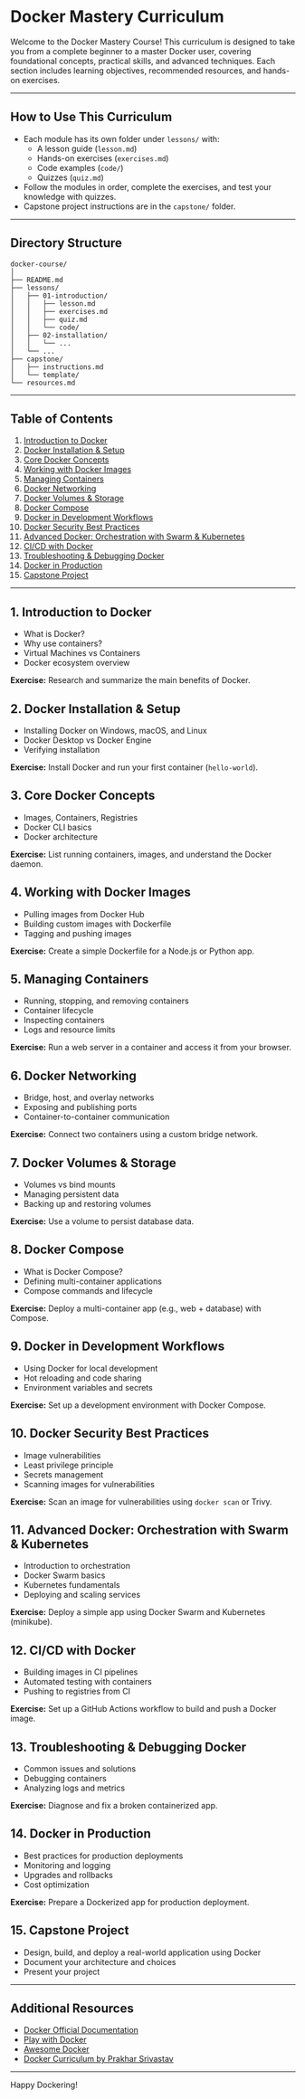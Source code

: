 # Docker Mastery Curriculum

Welcome to the Docker Mastery Course! This curriculum is designed to take you from a complete beginner to a master Docker user, covering foundational concepts, practical skills, and advanced techniques. Each section includes learning objectives, recommended resources, and hands-on exercises.

---

## How to Use This Curriculum

- Each module has its own folder under `lessons/` with:
  - A lesson guide (`lesson.md`)
  - Hands-on exercises (`exercises.md`)
  - Code examples (`code/`)
  - Quizzes (`quiz.md`)
- Follow the modules in order, complete the exercises, and test your knowledge with quizzes.
- Capstone project instructions are in the `capstone/` folder.

---

## Directory Structure

```
docker-course/
│
├── README.md
├── lessons/
│   ├── 01-introduction/
│   │   ├── lesson.md
│   │   ├── exercises.md
│   │   ├── quiz.md
│   │   └── code/
│   ├── 02-installation/
│   │   └── ...
│   └── ...
├── capstone/
│   ├── instructions.md
│   └── template/
└── resources.md
```

---

## Table of Contents
1. [Introduction to Docker](#1-introduction-to-docker)
2. [Docker Installation & Setup](#2-docker-installation--setup)
3. [Core Docker Concepts](#3-core-docker-concepts)
4. [Working with Docker Images](#4-working-with-docker-images)
5. [Managing Containers](#5-managing-containers)
6. [Docker Networking](#6-docker-networking)
7. [Docker Volumes & Storage](#7-docker-volumes--storage)
8. [Docker Compose](#8-docker-compose)
9. [Docker in Development Workflows](#9-docker-in-development-workflows)
10. [Docker Security Best Practices](#10-docker-security-best-practices)
11. [Advanced Docker: Orchestration with Swarm & Kubernetes](#11-advanced-docker-orchestration-with-swarm--kubernetes)
12. [CI/CD with Docker](#12-cicd-with-docker)
13. [Troubleshooting & Debugging Docker](#13-troubleshooting--debugging-docker)
14. [Docker in Production](#14-docker-in-production)
15. [Capstone Project](#15-capstone-project)

---

## 1. Introduction to Docker
- What is Docker?
- Why use containers?
- Virtual Machines vs Containers
- Docker ecosystem overview

**Exercise:** Research and summarize the main benefits of Docker.

## 2. Docker Installation & Setup
- Installing Docker on Windows, macOS, and Linux
- Docker Desktop vs Docker Engine
- Verifying installation

**Exercise:** Install Docker and run your first container (`hello-world`).

## 3. Core Docker Concepts
- Images, Containers, Registries
- Docker CLI basics
- Docker architecture

**Exercise:** List running containers, images, and understand the Docker daemon.

## 4. Working with Docker Images
- Pulling images from Docker Hub
- Building custom images with Dockerfile
- Tagging and pushing images

**Exercise:** Create a simple Dockerfile for a Node.js or Python app.

## 5. Managing Containers
- Running, stopping, and removing containers
- Container lifecycle
- Inspecting containers
- Logs and resource limits

**Exercise:** Run a web server in a container and access it from your browser.

## 6. Docker Networking
- Bridge, host, and overlay networks
- Exposing and publishing ports
- Container-to-container communication

**Exercise:** Connect two containers using a custom bridge network.

## 7. Docker Volumes & Storage
- Volumes vs bind mounts
- Managing persistent data
- Backing up and restoring volumes

**Exercise:** Use a volume to persist database data.

## 8. Docker Compose
- What is Docker Compose?
- Defining multi-container applications
- Compose commands and lifecycle

**Exercise:** Deploy a multi-container app (e.g., web + database) with Compose.

## 9. Docker in Development Workflows
- Using Docker for local development
- Hot reloading and code sharing
- Environment variables and secrets

**Exercise:** Set up a development environment with Docker Compose.

## 10. Docker Security Best Practices
- Image vulnerabilities
- Least privilege principle
- Secrets management
- Scanning images for vulnerabilities

**Exercise:** Scan an image for vulnerabilities using `docker scan` or Trivy.

## 11. Advanced Docker: Orchestration with Swarm & Kubernetes
- Introduction to orchestration
- Docker Swarm basics
- Kubernetes fundamentals
- Deploying and scaling services

**Exercise:** Deploy a simple app using Docker Swarm and Kubernetes (minikube).

## 12. CI/CD with Docker
- Building images in CI pipelines
- Automated testing with containers
- Pushing to registries from CI

**Exercise:** Set up a GitHub Actions workflow to build and push a Docker image.

## 13. Troubleshooting & Debugging Docker
- Common issues and solutions
- Debugging containers
- Analyzing logs and metrics

**Exercise:** Diagnose and fix a broken containerized app.

## 14. Docker in Production
- Best practices for production deployments
- Monitoring and logging
- Upgrades and rollbacks
- Cost optimization

**Exercise:** Prepare a Dockerized app for production deployment.

## 15. Capstone Project
- Design, build, and deploy a real-world application using Docker
- Document your architecture and choices
- Present your project

---

## Additional Resources
- [Docker Official Documentation](https://docs.docker.com/)
- [Play with Docker](https://labs.play-with-docker.com/)
- [Awesome Docker](https://github.com/veggiemonk/awesome-docker)
- [Docker Curriculum by Prakhar Srivastav](https://docker-curriculum.com/)

---

Happy Dockering!